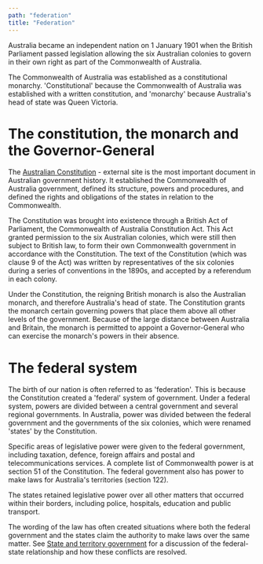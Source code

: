 ```yaml
---
path: "federation"
title: "Federation"
---
```


Australia became an independent nation on 1 January 1901 when the British Parliament passed legislation allowing the six Australian colonies to govern in their own right as part of the Commonwealth of Australia.

The Commonwealth of Australia was established as a constitutional monarchy. 'Constitutional' because the Commonwealth of Australia was established with a written constitution, and 'monarchy' because Australia's head of state was Queen Victoria.

# The constitution, the monarch and the Governor-General

The [Australian Constitution](http://www.aph.gov.au/About_Parliament/Senate/Powers_practice_n_procedures/Constitution.aspx) - external site is the most important document in Australian government history. It established the Commonwealth of Australia government, defined its structure, powers and procedures, and defined the rights and obligations of the states in relation to the Commonwealth.

The Constitution was brought into existence through a British Act of Parliament, the Commonwealth of Australia Constitution Act. This Act granted permission to the six Australian colonies, which were still then subject to British law, to form their own Commonwealth government in accordance with the Constitution. The text of the Constitution (which was clause 9 of the Act) was written by representatives of the six colonies during a series of conventions in the 1890s, and accepted by a referendum in each colony.

Under the Constitution, the reigning British monarch is also the Australian monarch, and therefore Australia's head of state. The Constitution grants the monarch certain governing powers that place them above all other levels of the government. Because of the large distance between Australia and Britain, the monarch is permitted to appoint a Governor-General who can exercise the monarch's powers in their absence.

# The federal system

The birth of our nation is often referred to as 'federation'. This is because the Constitution created a 'federal' system of government. Under a federal system, powers are divided between a central government and several regional governments. In Australia, power was divided between the federal government and the governments of the six colonies, which were renamed 'states' by the Constitution.

Specific areas of legislative power were given to the federal government, including taxation, defence, foreign affairs and postal and telecommunications services. A complete list of Commonwealth power is at section 51 of the Constitution. The federal government also has power to make laws for Australia's territories (section 122).

The states retained legislative power over all other matters that occurred within their borders, including police, hospitals, education and public transport.

The wording of the law has often created situations where both the federal government and the states claim the authority to make laws over the same matter. See [State and territory government](https://www.australia.gov.au/content/state-and-territory-government-content-page) for a discussion of the federal-state relationship and how these conflicts are resolved.
